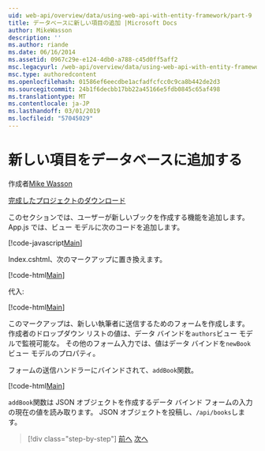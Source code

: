 ```yaml
---
uid: web-api/overview/data/using-web-api-with-entity-framework/part-9
title: データベースに新しい項目の追加 |Microsoft Docs
author: MikeWasson
description: ''
ms.author: riande
ms.date: 06/16/2014
ms.assetid: 0967c29e-e124-4db0-a788-c45d0ff5aff2
msc.legacyurl: /web-api/overview/data/using-web-api-with-entity-framework/part-9
msc.type: authoredcontent
ms.openlocfilehash: 01586ef6eecdbe1acfadfcfcc0c9ca8b442de2d3
ms.sourcegitcommit: 24b1f6decbb17bb22a45166e5fdb0845c65af498
ms.translationtype: MT
ms.contentlocale: ja-JP
ms.lasthandoff: 03/01/2019
ms.locfileid: "57045029"
---
```

<a name="add-a-new-item-to-the-database"></a>新しい項目をデータベースに追加する
====================
作成者[Mike Wasson](https://github.com/MikeWasson)

[完成したプロジェクトのダウンロード](https://github.com/MikeWasson/BookService)

このセクションでは、ユーザーが新しいブックを作成する機能を追加します。 App.js では、ビュー モデルに次のコードを追加します。

[!code-javascript[Main](part-9/samples/sample1.js)]

Index.cshtml、次のマークアップに置き換えます。

[!code-html[Main](part-9/samples/sample2.html)]

代入:

[!code-html[Main](part-9/samples/sample3.html)]

このマークアップは、新しい執筆者に送信するためのフォームを作成します。 作成者のドロップダウン リストの値は、データ バインドを`authors`ビュー モデルで監視可能な。 その他のフォーム入力では、値はデータ バインドを`newBook`ビュー モデルのプロパティ。

フォームの送信ハンドラーにバインドされて、`addBook`関数。

[!code-html[Main](part-9/samples/sample4.html)]

`addBook`関数は JSON オブジェクトを作成するデータ バインド フォームの入力の現在の値を読み取ります。 JSON オブジェクトを投稿し、`/api/books`します。

> [!div class="step-by-step"]
> [前へ](part-8.md)
> [次へ](part-10.md)
